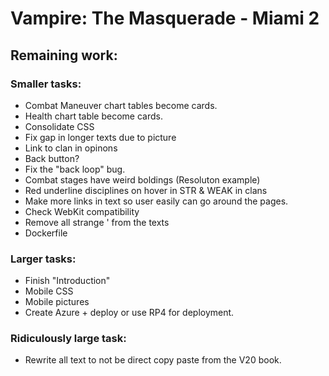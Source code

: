 # Vampire: The Masquerade - Miami 2

## Remaining work:
### Smaller tasks:
- Combat Maneuver chart tables become cards.
- Health chart table become cards.
- Consolidate CSS
- Fix gap in longer texts due to picture
- Link to clan in opinons
- Back button?
- Fix the "back loop" bug.
- Combat stages have weird boldings (Resoluton example)
- Red underline disciplines on hover in STR & WEAK in clans
- Make more links in text so user easily can go around the pages.
- Check WebKit compatibility
- Remove all strange ' from the texts
- Dockerfile

### Larger tasks:
- Finish "Introduction"
- Mobile CSS
- Mobile pictures
- Create Azure + deploy or use RP4 for deployment.
### Ridiculously large task:
- Rewrite all text to not be direct copy paste from the V20 book.